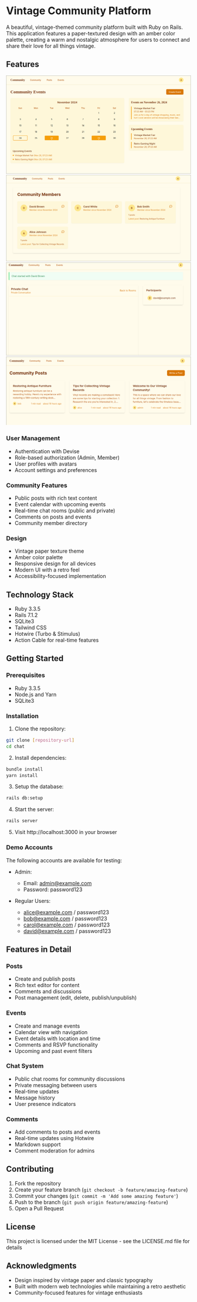 # Vintage Community Platform

A beautiful, vintage-themed community platform built with Ruby on Rails. This application features a paper-textured design with an amber color palette, creating a warm and nostalgic atmosphere for users to connect and share their love for all things vintage.

## Features
![alt text](image.png)
![alt text](image-1.png)
![alt text](image-2.png)
![alt text](image-3.png)
### User Management
- Authentication with Devise
- Role-based authorization (Admin, Member)
- User profiles with avatars
- Account settings and preferences

### Community Features
- Public posts with rich text content
- Event calendar with upcoming events
- Real-time chat rooms (public and private)
- Comments on posts and events
- Community member directory

### Design
- Vintage paper texture theme
- Amber color palette
- Responsive design for all devices
- Modern UI with a retro feel
- Accessibility-focused implementation

## Technology Stack

- Ruby 3.3.5
- Rails 7.1.2
- SQLite3
- Tailwind CSS
- Hotwire (Turbo & Stimulus)
- Action Cable for real-time features

## Getting Started

### Prerequisites
- Ruby 3.3.5
- Node.js and Yarn
- SQLite3

### Installation

1. Clone the repository:
```bash
git clone [repository-url]
cd chat
```

2. Install dependencies:
```bash
bundle install
yarn install
```

3. Setup the database:
```bash
rails db:setup
```

4. Start the server:
```bash
rails server
```

5. Visit http://localhost:3000 in your browser

### Demo Accounts

The following accounts are available for testing:

- Admin:
  - Email: admin@example.com
  - Password: password123

- Regular Users:
  - alice@example.com / password123
  - bob@example.com / password123
  - carol@example.com / password123
  - david@example.com / password123

## Features in Detail

### Posts
- Create and publish posts
- Rich text editor for content
- Comments and discussions
- Post management (edit, delete, publish/unpublish)

### Events
- Create and manage events
- Calendar view with navigation
- Event details with location and time
- Comments and RSVP functionality
- Upcoming and past event filters

### Chat System
- Public chat rooms for community discussions
- Private messaging between users
- Real-time updates
- Message history
- User presence indicators

### Comments
- Add comments to posts and events
- Real-time updates using Hotwire
- Markdown support
- Comment moderation for admins

## Contributing

1. Fork the repository
2. Create your feature branch (`git checkout -b feature/amazing-feature`)
3. Commit your changes (`git commit -m 'Add some amazing feature'`)
4. Push to the branch (`git push origin feature/amazing-feature`)
5. Open a Pull Request

## License

This project is licensed under the MIT License - see the LICENSE.md file for details

## Acknowledgments

- Design inspired by vintage paper and classic typography
- Built with modern web technologies while maintaining a retro aesthetic
- Community-focused features for vintage enthusiasts
